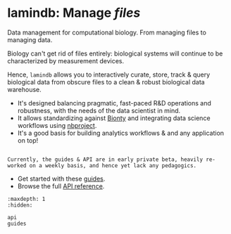 # lamindb: Manage _files_

Data management for computational biology. From managing files to managing data.

Biology can't get rid of files entirely: biological systems will continue to be characterized by measurement devices.

Hence, `lamindb` allows you to interactively curate, store, track & query biological data from obscure files to a clean & robust biological data warehouse.

- It's designed balancing pragmatic, fast-paced R&D operations and robustness, with the needs of the data scientist in mind.
- It allows standardizing against [Bionty](https://lamin.ai/bionty) and integrating data science workflows using [nbproject](https://lamin.ai/nbproject).
- It's a good basis for building analytics workflows & and any application on top!

```{note}

Currently, the guides & API are in early private beta, heavily re-worked on a weekly basis, and hence yet lack any pedagogics.

```

- Get started with these [guides](guides).
- Browse the full [API reference](api).

```{toctree}
:maxdepth: 1
:hidden:

api
guides
```
